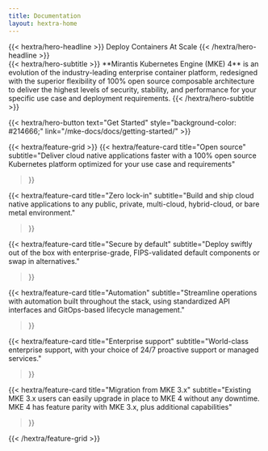```yaml
---
title: Documentation
layout: hextra-home
---
```


<div class="hx-mt-6 hx-mb-6">
{{< hextra/hero-headline >}}
  Deploy Containers At Scale
{{< /hextra/hero-headline >}}
</div>

<div class="hx-mb-12">
{{< hextra/hero-subtitle >}}
  **Mirantis Kubernetes Engine (MKE) 4** is an evolution of the industry-leading enterprise container platform,  
  redesigned with the superior flexibility of 100% open source composable architecture to deliver the highest  
  levels of security, stability, and performance for your specific use case and deployment requirements.
{{< /hextra/hero-subtitle >}}
</div>

{{< hextra/hero-button
  text="Get Started"
  style="background-color: #214666;"
  link="/mke-docs/docs/getting-started/" >}}

<div class="hx-mt-12"></div>

{{< hextra/feature-grid >}}
  {{< hextra/feature-card
    title="Open source"
    subtitle="Deliver cloud native applications faster with a 100% open source Kubernetes platform optimized for your use case and requirements"
  >}}

  {{< hextra/feature-card
    title="Zero lock-in"
    subtitle="Build and ship cloud native applications to any public, private, multi-cloud, hybrid-cloud, or bare metal environment."
  >}}

  {{< hextra/feature-card
    title="Secure by default"
    subtitle="Deploy swiftly out of the box with enterprise-grade, FIPS-validated default components or swap in alternatives."
  >}}

  {{< hextra/feature-card
    title="Automation"
    subtitle="Streamline operations with automation built throughout the stack, using standardized API interfaces and GitOps-based lifecycle management."
  >}}

  {{< hextra/feature-card
    title="Enterprise support"
    subtitle="World-class enterprise support, with your choice of 24/7 proactive support or managed services."
  >}}

  {{< hextra/feature-card
    title="Migration from MKE 3.x"
    subtitle="Existing MKE 3.x users can easily upgrade in place to MKE 4 without any downtime. MKE 4 has feature parity with MKE 3.x, plus additional capabilities"
  >}}

{{< /hextra/feature-grid >}}
